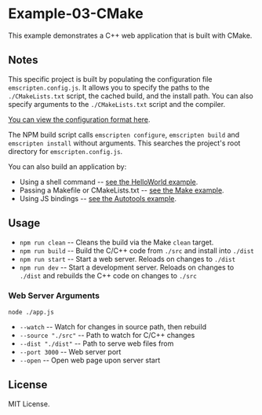 # Example-03-CMake

This example demonstrates a C++ web application that is built with CMake.

## Notes

This specific project is built by populating the configuration file `emscripten.config.js`. It allows
you to specify the paths to the `./CMakeLists.txt` script, the cached build, and the install path.
You can also specify arguments to the `./CMakeLists.txt` script and the compiler.

[You can view the configuration format here](https://github.com/devappd/emscripten-build-npm#configuration-files).

The NPM build script calls `emscripten configure`, `emscripten build` and `emscripten install` without arguments. This searches the project's root directory for `emscripten.config.js`.

You can also build an application by:

* Using a shell command -- [see the HelloWorld example](https://github.com/devappd/emscripten-npm-examples/tree/master/Example-01-HelloWorld).
* Passing a Makefile or CMakeLists.txt -- [see the Make example](https://github.com/devappd/emscripten-npm-examples/tree/master/Example-02-Make).
* Using JS bindings -- [see the Autotools example](https://github.com/devappd/emscripten-npm-examples/tree/master/Example-04-Autotools).

## Usage

* `npm run clean` -- Cleans the build via the Make `clean` target.
* `npm run build` -- Build the C/C++ code from `./src` and install into `./dist`
* `npm run start` -- Start a web server. Reloads on changes to `./dist`
* `npm run dev` -- Start a development server. Reloads on changes to `./dist` and rebuilds the C++
code on changes to `./src`

### Web Server Arguments

`node ./app.js`

* `--watch` -- Watch for changes in source path, then rebuild
* `--source "./src"` -- Path to watch for C/C++ changes
* `--dist "./dist"` -- Path to serve web files from
* `--port 3000` -- Web server port
* `--open` -- Open web page upon server start

## License

MIT License.

